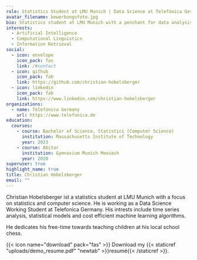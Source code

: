 ```yaml
---
role: Statistics Student at LMU Munich | Data Science at Telefónica Germany
avatar_filename: bewerbungsfoto.jpg
bio: Statistics student at LMU Munich with a penchant for data analysis and chess!
interests:
  - Artificial Intelligence
  - Computational Linguistics
  - Information Retrieval
social:
  - icon: envelope
    icon_pack: fas
    link: /#contact
  - icon: github
    icon_pack: fab
    link: https://github.com/christian-hobelsberger
  - icon: linkedin
    icon_pack: fab
    link: https://www.linkedin.com/christian-hobelsberger
organizations:
  - name: Telefónica Germany
    url: https://www.telefonica.de
education:
  courses:
    - course: Bachelor of Science, Statistics (Computer Science)
      institution: Massachusetts Institute of Technology
      year: 2023
    - course: Abitur
      institution: Gymnasium Munich Moosach
      year: 2020
superuser: true
highlight_name: true
title: Christian Hobelsberger
email: ""
---
```

Christian Hobelsberger ist a statistics student at LMU Munich with a focus on statistics and computer science. He is working as a Data Science Working Student at Telefonica Germany. His intrests include time series analysis, statistical models and cost efficient machine learning algorithms.

He dedicates his free-time towards teaching children at his local school chess.

{{< icon name="download" pack="fas" >}} Download my {{< staticref "uploads/demo_resume.pdf" "newtab" >}}resumé{{< /staticref >}}.